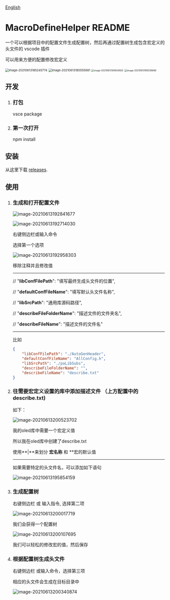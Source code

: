 [English](./README.md)

# MacroDefineHelper README

一个可以根据项目中的配置文件生成配置树，然后再通过配置树生成包含宏定义的头文件的 vscode 插件

可以用来方便的配置修改宏定义

<img src="https://hanbaoaaa.xyz/tuchuang/images/2021/06/13/image-20210613185245774.png" alt="image-20210613185245774" style="zoom:67%;" />

<img src="https://hanbaoaaa.xyz/tuchuang/images/2021/06/13/image-20210613185555981.png" alt="image-20210613185555981" style="zoom: 67%;" />

<img src="https://hanbaoaaa.xyz/tuchuang/images/2021/06/13/image-20210613184934920.png" alt="image-20210613184934920" style="zoom:50%;" />

<img src="https://hanbaoaaa.xyz/tuchuang/images/2021/06/13/image-20210613185038846.png" alt="image-20210613185038846" style="zoom:50%;" />

## 开发

1. ### 打包

   vsce package

2. ### 第一次打开

   npm install

## 安装

从这里下载 [releases](https://github.com/ActivePeter/MacroDefineHelper-vscode/releases/tag/0.0.2).

## 使用

1. ### 生成和打开配置文件

   ![image-20210613192841677](https://hanbaoaaa.xyz/tuchuang/images/2021/06/13/image-20210613192841677.png)

   ![image-20210613192714030](https://hanbaoaaa.xyz/tuchuang/images/2021/06/13/image-20210613192714030.png)

   右键侧边栏或输入命令

   选择第一个选项

   ![image-20210613192958303](https://hanbaoaaa.xyz/tuchuang/images/2021/06/13/image-20210613192958303.png)

   移除注释并且修改值

   ---

   //  "**libConfFilePath**": "填写最终生成头文件的位置",

   //  "**defaultConfFileName**": "填写默认头文件名称",

   //  "**libSrcPath**": "通用库源码路径",

   //  "**describeFileFolderName**": "描述文件的文件夹名",

   //  "**describeFileName**": "描述文件的文件名"

   ---

   比如

   ```json
   {
       "libConfFilePath": "./AutoGenHeader",
       "defaultConfFileName": "AllConfig.h",
       "libSrcPath": "./paLibSubs",
       "describeFileFolderName": "",
       "describeFileName": "describe.txt"
   }
   ```

2. ### 往需要宏定义设置的库中添加描述文件 （上方配置中的describe.txt)

   如下：

   ![image-20210613200523702](https://hanbaoaaa.xyz/tuchuang/images/2021/06/13/image-20210613200523702.png)

   我的oled库中需要一个宏定义值

   所以我在oled库中创建了describe.txt

   使用**|**来划分 **宏名称** 和 **宏的默认值

   ----

   如果需要特定的头文件名，可以添加如下语句

   ![image-20210613195854159](https://hanbaoaaa.xyz/tuchuang/images/2021/06/13/image-20210613195854159.png)

3. ### 生成配置树

   右键侧边栏 或 输入指令, 选择第二项

   ![image-20210613200017719](https://hanbaoaaa.xyz/tuchuang/images/2021/06/13/image-20210613200017719.png)

   我们会获得一个配置树

   ![image-20210613200107695](https://hanbaoaaa.xyz/tuchuang/images/2021/06/13/image-20210613200107695.png)

   我们可以轻松的修改宏的值，然后保存

4. ### 根据配置树生成头文件

   右键侧边栏 或输入命令，选择第三项
   
   相应的头文件会生成在目标目录中
   
   ![image-20210613200340874](https://hanbaoaaa.xyz/tuchuang/images/2021/06/13/image-20210613200340874.png)
   
   

